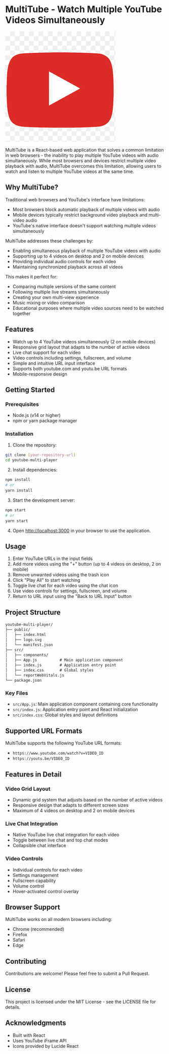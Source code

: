 # MultiTube - Watch Multiple YouTube Videos Simultaneously

![MultiTube Logo](/public/logo192.png)

MultiTube is a React-based web application that solves a common limitation in web browsers - the inability to play multiple YouTube videos with audio simultaneously. While most browsers and devices restrict multiple video playback with audio, MultiTube overcomes this limitation, allowing users to watch and listen to multiple YouTube videos at the same time.

## Why MultiTube?

Traditional web browsers and YouTube's interface have limitations:
- Most browsers block automatic playback of multiple videos with audio
- Mobile devices typically restrict background video playback and multi-video audio
- YouTube's native interface doesn't support watching multiple videos simultaneously

MultiTube addresses these challenges by:
- Enabling simultaneous playback of multiple YouTube videos with audio
- Supporting up to 4 videos on desktop and 2 on mobile devices
- Providing individual audio controls for each video
- Maintaining synchronized playback across all videos

This makes it perfect for:
- Comparing multiple versions of the same content
- Following multiple live streams simultaneously
- Creating your own multi-view experience
- Music mixing or video comparison
- Educational purposes where multiple video sources need to be watched together

## Features

- Watch up to 4 YouTube videos simultaneously (2 on mobile devices)
- Responsive grid layout that adapts to the number of active videos
- Live chat support for each video
- Video controls including settings, fullscreen, and volume
- Simple and intuitive URL input interface
- Supports both youtube.com and youtu.be URL formats
- Mobile-responsive design

## Getting Started

### Prerequisites

- Node.js (v14 or higher)
- npm or yarn package manager

### Installation

1. Clone the repository:
```bash
git clone [your-repository-url]
cd youtube-multi-player
```

2. Install dependencies:
```bash
npm install
# or
yarn install
```

3. Start the development server:
```bash
npm start
# or
yarn start
```

4. Open [http://localhost:3000](http://localhost:3000) in your browser to use the application.

## Usage

1. Enter YouTube URLs in the input fields
2. Add more videos using the "+" button (up to 4 videos on desktop, 2 on mobile)
3. Remove unwanted videos using the trash icon
4. Click "Play All" to start watching
5. Toggle live chat for each video using the chat icon
6. Use video controls for settings, fullscreen, and volume
7. Return to URL input using the "Back to URL Input" button

## Project Structure

```
youtube-multi-player/
├── public/
│   ├── index.html
│   ├── logo.svg
│   └── manifest.json
├── src/
│   ├── components/
│   ├── App.js          # Main application component
│   ├── index.js        # Application entry point
│   ├── index.css       # Global styles
│   └── reportWebVitals.js
└── package.json
```

### Key Files

- `src/App.js`: Main application component containing core functionality
- `src/index.js`: Application entry point and React initialization
- `src/index.css`: Global styles and layout definitions

## Supported URL Formats

MultiTube supports the following YouTube URL formats:
- `https://www.youtube.com/watch?v=VIDEO_ID`
- `https://youtu.be/VIDEO_ID`

## Features in Detail

### Video Grid Layout
- Dynamic grid system that adjusts based on the number of active videos
- Responsive design that adapts to different screen sizes
- Maximum of 4 videos on desktop and 2 on mobile devices

### Live Chat Integration
- Native YouTube live chat integration for each video
- Toggle between live chat and top chat modes
- Collapsible chat interface

### Video Controls
- Individual controls for each video
- Settings management
- Fullscreen capability
- Volume control
- Hover-activated control overlay

## Browser Support

MultiTube works on all modern browsers including:
- Chrome (recommended)
- Firefox
- Safari
- Edge

## Contributing

Contributions are welcome! Please feel free to submit a Pull Request.

## License

This project is licensed under the MIT License - see the LICENSE file for details.

## Acknowledgments

- Built with React
- Uses YouTube iFrame API
- Icons provided by Lucide React
